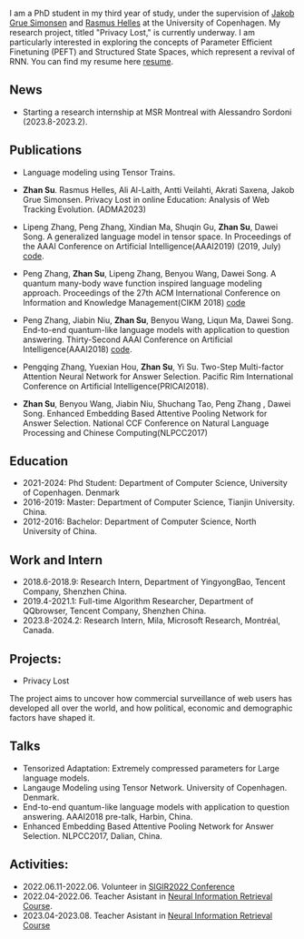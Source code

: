 I am a PhD student in my third year of study, under the supervision of [Jakob Grue Simonsen](http://hjemmesider.diku.dk/~simonsen/) and [Rasmus Helles](https://scholar.google.com/citations?user=6-o19BkAAAAJ&hl=en) at the University of Copenhagen. My research project, titled "Privacy Lost," is currently underway. I am particularly interested in exploring the concepts of Parameter Efficient Finetuning (PEFT) and Structured State Spaces, which represent a revival of RNN. You can find my resume here [resume](./resume/resume.pdf).
## News

- Starting a research internship at MSR Montreal with Alessandro Sordoni (2023.8-2023.2). 

## Publications

* Language modeling using Tensor Trains. 
* **Zhan Su**. Rasmus Helles, Ali Al-Laith, Antti Veilahti, Akrati Saxena, Jakob Grue Simonsen. Privacy Lost in online Education: Analysis of Web Tracking Evolution. (ADMA2023)
* Lipeng Zhang, Peng Zhang, Xindian Ma, Shuqin Gu, **Zhan Su**, Dawei Song. A generalized language model in tensor space. In Proceedings of the AAAI Conference on Artificial Intelligence(AAAI2019) (2019, July) [code](https://github.com/shuishen112/AAAI19-TSLM.git).
* Peng Zhang, **Zhan Su**, Lipeng Zhang, Benyou Wang, Dawei Song. A quantum many-body wave function inspired language modeling approach. Proceedings of the 27th ACM International Conference on Information and Knowledge Management(CIKM 2018)  [code](https://github.com/shuishen112/CIKM2018_QMWFLM.git)
* Peng Zhang, Jiabin Niu, **Zhan Su**, Benyou Wang, Liqun Ma, Dawei Song. End-to-end quantum-like language models with application to question answering.    Thirty-Second AAAI Conference on Artificial Intelligence(AAAI2018)  [code](https://github.com/TJUIRLAB/NNQLM).
* Pengqing Zhang, Yuexian Hou, **Zhan Su**, Yi Su. Two-Step Multi-factor Attention Neural Network for Answer Selection. Pacific Rim International Conference on Artificial Intelligence(PRICAI2018). 

* **Zhan Su**, Benyou Wang, Jiabin Niu, Shuchang Tao, Peng Zhang , Dawei Song. Enhanced Embedding Based Attentive Pooling Network for Answer Selection. National CCF Conference on Natural Language Processing and Chinese Computing(NLPCC2017) 


## Education

- 2021-2024: Phd Student: Department of Computer Science, University of Copenhagen. Denmark
- 2016-2019: Master: Department of Computer Science, Tianjin University. China.
- 2012-2016: Bachelor: Department of Computer Science, North University of China. 

## Work and Intern
- 2018.6-2018.9: Research Intern, Department of YingyongBao, Tencent Company,  Shenzhen China. 
- 2019.4-2021.1: Full-time Algorithm Researcher, Department of QQbrowser, Tencent Company, Shenzhen China.
- 2023.8-2024.2: Research Intern, Mila, Microsoft Research, Montréal, Canada.

## Projects: 
- Privacy Lost

The project aims to uncover how commercial surveillance of web users has developed all over the world, and how political, economic and demographic factors have shaped it.

## Talks
-  Tensorized Adaptation: Extremely compressed parameters for Large language models. 
- Langauge Modeling using Tensor Network. University of Copenhagen. Denmark. 
- End-to-end quantum-like language models with application to question answering. AAAI2018 pre-talk, Harbin, China. 
- Enhanced Embedding Based Attentive Pooling Network for Answer Selection. NLPCC2017, Dalian, China. 

## Activities:

- 2022.06.11-2022.06. Volunteer in [SIGIR2022 Conference](https://sigir.org/sigir2022/)
- 2022.04-2022.06. Teacher Asistant in [Neural Information Retrieval Course](https://kurser.ku.dk/course/ndak20002u).
- 2023.04-2023.08. Teacher Asistant in [Neural Information Retrieval Course]()





